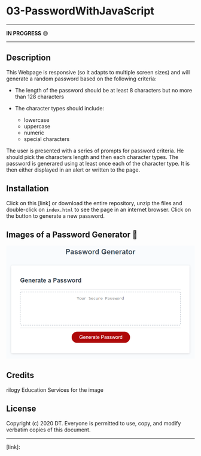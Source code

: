# 03-PasswordWithJavaScript

---

**IN PROGRESS** :sweat_smile:   

---

## Description 
This Webpage is responsive (so it adapts to multiple screen sizes) and will generate a random password based on the following criteria:
   
   * The length of the password should be at least 8 characters but no more than 128 characters
    
   * The character types should include:
        - lowercase
        - uppercase
        - numeric
        - special characters 

The user is presented with a series of prompts for password criteria. He should pick the characters length and then each character types. The password is generared using at least once each of the character type. It is then either displayed in an alert or written to the page.

## Installation

Click on this [link] or download the entire repository, unzip the files and double-click on `index.html` to see the page in an internet browser. Click on the button to generate a new password.


## Images of a Password Generator  :mag_right:

![index at 992](./assets/template/03-javascript-homework-demo.png)


## Credits

rilogy Education Services for the image

## License

Copyright (c) 2020 DT. Everyone is permitted to use, copy, and modify verbatim copies of this document.

---
[link]: 
